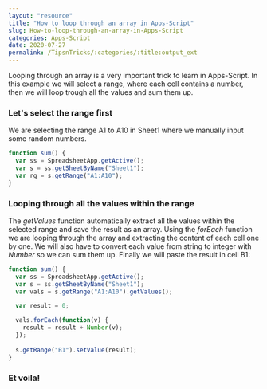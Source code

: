 ```yaml
---
layout: "resource"
title: "How to loop through an array in Apps-Script"
slug: How-to-loop-through-an-array-in-Apps-Script
categories: Apps-Script
date: 2020-07-27
permalink: /TipsnTricks/:categories/:title:output_ext
---
```


Looping through an array is a very important trick to learn in Apps-Script. In this example we will select a range, where each cell contains a number, then we will loop trough all the values and sum them up.

### Let's select the range first

We are selecting the range A1 to A10 in Sheet1 where we manually input some random numbers.

```javascript
function sum() {
  var ss = SpreadsheetApp.getActive();
  var s = ss.getSheetByName("Sheet1");
  var rg = s.getRange("A1:A10");
}
```

### Looping through all the values within the range

The _getValues_ function automatically extract all the values within the selected range and save the result as an array.
Using the <em>forEach</em> function we are looping through the array and extracting the content of each cell one by one. We will also have to convert each value from string to integer with <em>Number</em> so we can sum them up. Finally we will paste the result in cell B1:

```javascript
function sum() {
  var ss = SpreadsheetApp.getActive();
  var s = ss.getSheetByName("Sheet1");
  var vals = s.getRange("A1:A10").getValues();

  var result = 0;

  vals.forEach(function(v) {
    result = result + Number(v);
  });
  
  s.getRange("B1").setValue(result);
}
```

### Et voila!